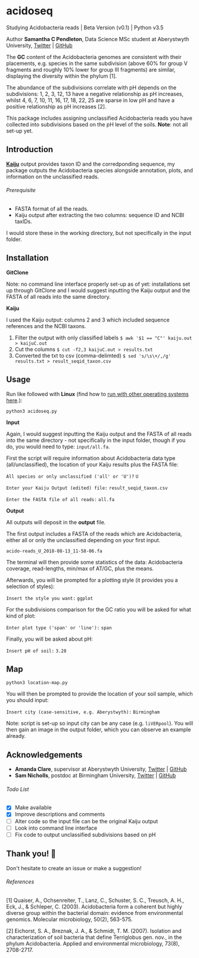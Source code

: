 # acidoseq

Studying Acidobacteria reads | Beta Version (v0.1) | Python v3.5 

Author __Samantha C Pendleton__, Data Science MSc student at Aberystwyth University, [Twitter](https://twitter.com/sap218) | [GitHub](https://github.com/sap218)

The **GC** content of the Acidobacteria genomes are consistent with their placements, e.g. species in the same subdivision (above 60\% for group V fragments and roughly 10\% lower for group III fragments) are similar, displaying the diversity within the phylum [1].

The abundance of the subdivisions correlate with pH depends on the subdivisions: 1, 2, 3, 12, 13 have a negative relationship as pH increases, whilst 4, 6, 7, 10, 11, 16, 17, 18, 22, 25 are sparse in low pH and have a positive relationship as pH increases [2].

This package includes assigning unclassified Acidobacteria reads you have collected into subdivisions based on the pH level of the soils. **Note**: not all set-up yet.

## Introduction
[**Kaiju**](http://kaiju.binf.ku.dk) output provides taxon ID and the corredponding sequence, my package outputs the Acidobacteria species alongside annotation, plots, and information on the unclassified reads.

###### Prerequisite
- FASTA format of all the reads.
- Kaiju output after extracting the two columns: sequence ID and NCBI taxIDs.

I would store these in the working directory, but not specifically in the input folder.

## Installation

**GitClone**

Note: no command line interface properly set-up as of yet: installations set up through GitClone and I would suggest inputting the Kaiju output and the FASTA of all reads into the same directory.

**Kaiju**

I used the Kaiju output: columns 2 and 3 which included sequence references and the NCBI taxons.

1. Filter the output with only classified labels	`$ awk '$1 == "C"' kaiju.out > kaijuC.out`
2. Cut the columns					`$ cut -f2,3 kaijuC.out > results.txt`
3. Converted the txt to csv (comma-delimted)		`$ sed 's/\s\+/,/g' results.txt > result_seqid_taxon.csv`

## Usage
Run like followed with **Linux** (find how to [run with other operating systems here](https://en.wikibooks.org/wiki/Python_Programming/Creating_Python_Programs).):

`python3 acidoseq.py`

**Input**

Again, I would suggest inputting the Kaiju output and the FASTA of all reads into the same directory - not specifically in the input folder, though if you do, you would need to type: `input/all.fa`.

First the script will require information about Acidobacteria data type (all/unclassified), the location of your Kaiju results plus the FASTA file:

`All species or only unclassified ('all' or 'U')?` `U`

`Enter your Kaiju Output (edited) file:` `result_seqid_taxon.csv`

`Enter the FASTA file of all reads:` `all.fa`

**Output**

All outputs will deposit in the **output** file.

The first output includes a FASTA of the reads which are Acidobacteria, either all or only the unclassified depending on your first input. 

`acido-reads_U_2018-08-13_11-58-06.fa`

The terminal will then provide some statistics of the data: Acidobacteria coverage, read-lengths, min/max of AT/GC, plus the means.

Afterwards, you will be prompted for a plotting style (it provides you a selection of styles):

`Insert the style you want:` `ggplot`

For the subdivisions comparison for the GC ratio you will be asked for what kind of plot:

`Enter plot type ('span' or 'line'):` `span`

Finally, you will be asked about pH:

`Insert pH of soil:` `3.28`


## Map
`python3 location-map.py`

You will then be prompted to provide the location of your soil sample, which you should input:

`Insert city (case-sensitive, e.g. Aberystwyth):` `Birmingham`

Note: script is set-up so input city can be any case (e.g. `liVERpool`). You will then gain an image in the output folder, which you can observe an example already. 

## Acknowledgements
* **Amanda Clare**, supervisor at Aberystwyth University, [Twitter](https://twitter.com/afcaber) | [GitHub](https://github.com/amandaclare)
* **Sam Nicholls**, postdoc at Birmingham University, [Twitter](https://twitter.com/samstudio8) | [GitHub](https://github.com/SamStudio8)

###### Todo List
- [x] Make available
- [x] Improve descriptions and comments
- [ ] Alter code so the input file can be the original Kaiju output
- [ ] Look into command line interface
- [ ] Fix code to output unclassified subdivisions based on pH

## Thank you! :seedling:

Don't hesitate to create an issue or make a suggestion!

###### References
[1] Quaiser, A., Ochsenreiter, T., Lanz, C., Schuster, S. C., Treusch, A. H., Eck, J., & Schleper, C. (2003). Acidobacteria form a coherent but highly diverse group within the bacterial domain: evidence from environmental genomics. Molecular microbiology, 50(2), 563-575.

[2] Eichorst, S. A., Breznak, J. A., & Schmidt, T. M. (2007). Isolation and characterization of soil bacteria that define Terriglobus gen. nov., in the phylum Acidobacteria. Applied and environmental microbiology, 73(8), 2708-2717.
